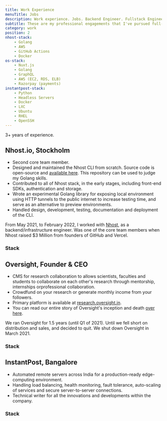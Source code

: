 ```yaml
---
title: Work Experience
menuTitle: Jobs
description: Work experience. Jobs. Backend Engineer. Fullstack Engineer. Golang Engineer. Golang, GraphQL & NuxtJS.
subtitle: These are my professional engagements that I've pursued full-time.
category: work
position: 2
nhost-stack:
    - Golang 
    - AWS 
    - GitHub Actions 
    - Docker
os-stack:
    - Nuxt.js
    - Golang
    - GraphQL
    - AWS (EC2, RDS, ELB)
    - Razorpay (payments)
instantpost-stack:
    - Python
    - Headless Servers
    - Docker
    - LXC
    - Ubuntu
    - RHEL
    - OpenSSH
---
```


<alert type="success">
3+ years of experience.
</alert>

## Nhost.io, Stockholm

- Second core team member.
- Designed and maintained the Nhost CLI from scratch. Source code is open-source and [available here](https://github.com/nhost/cli). This repository can be used to judge my Golang skills.
- Contributed to all of Nhost stack, in the early stages, including front-end SDKs, authentication and storage.
- Wrote an experimental Golang library for exposing local environment using HTTP tunnels to the public internet to increase testing time, and serve as an alternative to preview environments.
- Handled design, development, testing, documentation and deployment of the CLI.

<alert type="info">

From May 2021, to February 2022, I worked with [Nhost](https://nhost.io/), as a backend/infrastructure engineer. Was one of the core team members when Nhost raised $3 Million from founders of GitHub and Vercel.

</alert>

### Stack

<list :items="nhost-stack"></list>

## Oversight, Founder & CEO

- CMS for research collaboration to allows scientists, faculties and students to collaborate on each other's research through mentorship, internships orprofessional collaboration.
- Crowdfund on your research or generate monthly income from your followers.
- Primary platform is available at [research.oversight.in](https://research.oversight.in).
- You can read our entire story of Oversight's inception and death [over here](/oversight).

<alert type="info">

We ran Oversight for 1.5 years (until Q1 of 2021). Until we fell short on distribution and sales, and decided to quit. We shut down Oversight in March 2021.

</alert>

### Stack

<list :items="os-stack"></list>

## InstantPost, Bangalore

- Automated remote servers across India for a production-ready edge-computing environment. 
- Handling load balancing, health monitoring, fault tolerance, auto-scaling of services and secure server-to-server connections.
- Technical writer for all the innovations and developments within the company.

### Stack

<list :items="instantpost-stack"></list>

